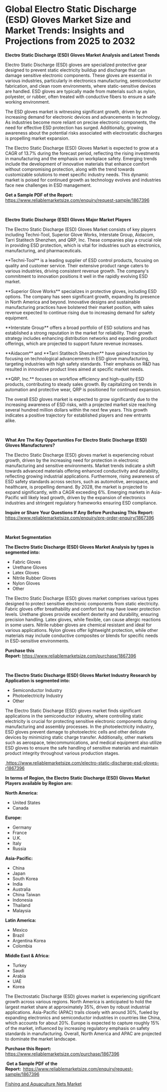 <p><h1>Global Electro Static Discharge (ESD) Gloves Market Size and Market Trends: Insights and Projections from 2025 to 2032</h1></p><p><strong>Electro Static Discharge (ESD) Gloves Market Analysis and Latest Trends</strong></p>
<p><p>Electro Static Discharge (ESD) gloves are specialized protective gear designed to prevent static electricity buildup and discharge that can damage sensitive electronic components. These gloves are essential in various industries, particularly in electronics manufacturing, semiconductor fabrication, and clean room environments, where static-sensitive devices are handled. ESD gloves are typically made from materials such as nylon, polyester, or rubber, often treated with conductive fibers to ensure a safe working environment.</p><p>The ESD gloves market is witnessing significant growth, driven by an increasing demand for electronic devices and advancements in technology. As industries become more reliant on precise electronic components, the need for effective ESD protection has surged. Additionally, growing awareness about the potential risks associated with electrostatic discharges is propelling market expansion.</p><p>The Electro Static Discharge (ESD) Gloves Market is expected to grow at a CAGR of 13.7% during the forecast period, reflecting the rising investments in manufacturing and the emphasis on workplace safety. Emerging trends include the development of innovative materials that enhance comfort without compromising protection, along with the trend towards customizable solutions to meet specific industry needs. This dynamic market is poised for continued growth as technology evolves and industries face new challenges in ESD management.</p></p>
<p><strong>Get a Sample PDF of the Report:&nbsp;</strong> <a href="https://www.reliablemarketsize.com/enquiry/request-sample/1867396?utm_campaign=2233&utm_medium=2&utm_source=Github&utm_content=ia&utm_term=10022025&utm_id=electro-static-discharge-esd-gloves">https://www.reliablemarketsize.com/enquiry/request-sample/1867396</a></p>
<p>&nbsp;</p>
<p><strong>Electro Static Discharge (ESD) Gloves Major Market Players</strong></p>
<p><p>The Electro Static Discharge (ESD) Gloves Market consists of key players including Techni-Tool, Superior Glove Works, Interstate Group, Aidacom, Tarri Statitech Shenzhen, and QRP, Inc. These companies play a crucial role in providing ESD protection, which is vital for industries such as electronics, manufacturing, and pharmaceuticals.</p><p>**Techni-Tool** is a leading supplier of ESD control products, focusing on quality and customer service. Their extensive product range caters to various industries, driving consistent revenue growth. The company's commitment to innovation positions it well in the rapidly evolving ESD market.</p><p>**Superior Glove Works** specializes in protective gloves, including ESD options. The company has seen significant growth, expanding its presence in North America and beyond. Innovative designs and sustainable manufacturing practices have bolstered their market position, with sales revenue expected to continue rising due to increasing demand for safety equipment.</p><p>**Interstate Group** offers a broad portfolio of ESD solutions and has established a strong reputation in the market for reliability. Their growth strategy includes enhancing distribution networks and expanding product offerings, which are projected to support future revenue increases.</p><p>**Aidacom** and **Tarri Statitech Shenzhen** have gained traction by focusing on technological advancements in ESD glove manufacturing, targeting industries with high safety standards. Their emphasis on R&D has resulted in innovative product lines aimed at specific market needs.</p><p>**QRP, Inc.** focuses on workflow efficiency and high-quality ESD products, contributing to steady sales growth. By capitalizing on trends in automation and protective wear, QRP is positioned for continued expansion.</p><p>The overall ESD gloves market is expected to grow significantly due to the increasing awareness of ESD risks, with a projected market size reaching several hundred million dollars within the next few years. This growth indicates a positive trajectory for established players and new entrants alike.</p></p>
<p>&nbsp;</p>
<p><strong>What Are The Key Opportunities For Electro Static Discharge (ESD) Gloves Manufacturers?</strong></p>
<p><p>The Electro Static Discharge (ESD) gloves market is experiencing robust growth, driven by the increasing need for protection in electronic manufacturing and sensitive environments. Market trends indicate a shift towards advanced materials offering enhanced conductivity and durability, reflecting growing industrial applications. Furthermore, rising awareness of ESD safety standards across sectors, such as automotive, aerospace, and healthcare, is propelling demand. By 2028, the market is projected to expand significantly, with a CAGR exceeding 6%. Emerging markets in Asia-Pacific will likely lead growth, driven by the expansion of electronics industries and stringent regulatory frameworks ensuring ESD compliance.</p></p>
<p><strong>Inquire or Share Your Questions If Any Before Purchasing This Report:</strong> <a href="https://www.reliablemarketsize.com/enquiry/pre-order-enquiry/1867396?utm_campaign=2233&utm_medium=2&utm_source=Github&utm_content=ia&utm_term=10022025&utm_id=electro-static-discharge-esd-gloves">https://www.reliablemarketsize.com/enquiry/pre-order-enquiry/1867396</a></p>
<p>&nbsp;</p>
<p><strong>Market Segmentation</strong></p>
<p><strong>The Electro Static Discharge (ESD) Gloves Market Analysis by types is segmented into:</strong></p>
<p><ul><li>Fabric Gloves</li><li>Urethane Gloves</li><li>Latex Gloves</li><li>Nitrile Rubber Gloves</li><li>Nylon Gloves</li><li>Other</li></ul></p>
<p><p>The Electro Static Discharge (ESD) gloves market comprises various types designed to protect sensitive electronic components from static electricity. Fabric gloves offer breathability and comfort but may have lower protection levels. Urethane gloves provide excellent dexterity and durability, ensuring precision handling. Latex gloves, while flexible, can cause allergic reactions in some users. Nitrile rubber gloves are chemical resistant and ideal for various applications. Nylon gloves offer lightweight protection, while other materials may include conductive composites or blends for specific needs in ESD-sensitive environments.</p></p>
<p><strong>Purchase this Report:&nbsp;</strong><a href="https://www.reliablemarketsize.com/purchase/1867396?utm_campaign=2233&utm_medium=2&utm_source=Github&utm_content=ia&utm_term=10022025&utm_id=electro-static-discharge-esd-gloves">https://www.reliablemarketsize.com/purchase/1867396</a></p>
<p>&nbsp;</p>
<p><strong>The Electro Static Discharge (ESD) Gloves Market Industry Research by Application is segmented into:</strong></p>
<p><ul><li>Semiconductor Industry</li><li>Photoelectricity Industry</li><li>Other</li></ul></p>
<p><p>The Electro Static Discharge (ESD) gloves market finds significant applications in the semiconductor industry, where controlling static electricity is crucial for protecting sensitive electronic components during manufacturing and assembly processes. In the photoelectricity industry, ESD gloves prevent damage to photoelectric cells and other delicate devices by minimizing static charge transfer. Additionally, other markets such as aerospace, telecommunications, and medical equipment also utilize ESD gloves to ensure the safe handling of sensitive materials and maintain product integrity throughout various production stages.</p></p>
<p><a href="https://www.reliablemarketsize.com/electro-static-discharge-esd-gloves-r1867396?utm_campaign=2233&utm_medium=2&utm_source=Github&utm_content=ia&utm_term=10022025&utm_id=electro-static-discharge-esd-gloves">&nbsp;https://www.reliablemarketsize.com/electro-static-discharge-esd-gloves-r1867396</a></p>
<p><strong>In terms of Region, the Electro Static Discharge (ESD) Gloves Market Players available by Region are:</strong></p>
<p>
    <p> <strong> North America: </strong>
        <ul>
            <li>United States</li>
            <li>Canada</li>
        </ul>
        </p> 
    <p> <strong> Europe: </strong>
        <ul>
            <li>Germany</li>
            <li>France</li>
            <li>U.K.</li>
            <li>Italy</li>
            <li>Russia</li>
        </ul>
        </p> 
    <p> <strong> Asia-Pacific: </strong>
        <ul>
            <li>China</li>
            <li>Japan</li>
            <li>South Korea</li>
            <li>India</li>
            <li>Australia</li>
            <li>China Taiwan</li>
            <li>Indonesia</li>
            <li>Thailand</li>
            <li>Malaysia</li>
        </ul>
        </p> 
    <p> <strong> Latin America: </strong>
        <ul>
            <li>Mexico</li>
            <li>Brazil</li>
            <li>Argentina Korea</li>
            <li>Colombia</li>
        </ul>
        </p> 
    <p> <strong> Middle East & Africa: </strong>
        <ul>
            <li>Turkey</li>
            <li>Saudi</li>
            <li>Arabia</li>
            <li>UAE</li>
            <li>Korea</li>
        </ul>
    </p>
    </p>
<p><p>The Electrostatic Discharge (ESD) gloves market is experiencing significant growth across various regions. North America is anticipated to hold the largest market share at approximately 35%, driven by robust industrial applications. Asia-Pacific (APAC) trails closely with around 30%, fueled by expanding electronics and semiconductor industries in countries like China, which accounts for about 20%. Europe is expected to capture roughly 15% of the market, influenced by increasing regulatory emphasis on safety standards in manufacturing. Overall, North America and APAC are projected to dominate the market landscape.</p></p>
<p><strong>Purchase this Report: </strong><a href="https://www.reliablemarketsize.com/purchase/1867396?utm_campaign=2233&utm_medium=2&utm_source=Github&utm_content=ia&utm_term=10022025&utm_id=electro-static-discharge-esd-gloves">https://www.reliablemarketsize.com/purchase/1867396</a></p>
<p>&nbsp;<strong>Get a Sample PDF of the Report:&nbsp;&nbsp;</strong><a href="https://www.reliablemarketsize.com/enquiry/request-sample/1867396?utm_campaign=2233&utm_medium=2&utm_source=Github&utm_content=ia&utm_term=10022025&utm_id=electro-static-discharge-esd-gloves">https://www.reliablemarketsize.com/enquiry/request-sample/1867396</a></p>
<p><strong></strong></p>
<p><p><a href="https://github.com/kathiestrine5ty/Market-Research-Report-List-1/blob/main/fishing-and-aquaculture-nets-market.md?utm_campaign=2233&utm_medium=2&utm_source=Github&utm_content=ia&utm_term=10022025&utm_id=electro-static-discharge-esd-gloves">Fishing and Aquaculture Nets Market</a></p></p>